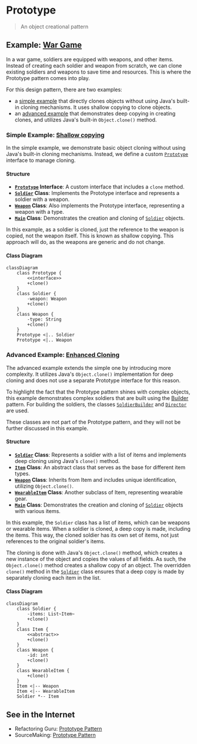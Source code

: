# Prototype

> An object creational pattern

## Example: [War Game](../../src/main/java/prototype/wargame)

In a war game, soldiers are equipped with weapons, and other items. Instead of creating each soldier and weapon from scratch, we can clone existing soldiers and weapons to save time and resources. This is where the Prototype pattern comes into play.

For this design pattern, there are two examples:
- a [simple example](../../src/main/java/prototype/wargame/simple) that directly clones objects without using Java's built-in cloning mechanisms. It uses shallow copying to clone objects.
- an [advanced example](../../src/main/java/prototype/wargame/advanced) that demonstrates deep copying in creating clones, and utilizes Java's built-in `Object.clone()` method.

### Simple Example: [Shallow copying](../../src/main/java/prototype/wargame/simple)

In the simple example, we demonstrate basic object cloning without using Java's built-in cloning mechanisms. Instead, we define a custom [`Prototype`](../../src/main/java/prototype/wargame/simple/Prototype.java) interface to manage cloning.

#### Structure

- **[`Prototype`](../../src/main/java/prototype/wargame/simple/Prototype.java) Interface**: A custom interface that includes a `clone` method.
- **[`Soldier`](../../src/main/java/prototype/wargame/simple/Soldier.java) Class**: Implements the Prototype interface and represents a soldier with a weapon.
- **[`Weapon`](../../src/main/java/prototype/wargame/simple/Weapon.java) Class**: Also implements the Prototype interface, representing a weapon with a type.
- **[`Main`](../../src/main/java/prototype/wargame/simple/Main.java) Class**: Demonstrates the creation and cloning of [`Soldier`](../../src/main/java/prototype/wargame/simple/Soldier.java) objects.

In this example, as a soldier is cloned, just the reference to the weapon is copied, not the weapon itself. This is known as shallow copying. This approach will do, as the weapons are generic and do not change.

#### Class Diagram

```mermaid
classDiagram
    class Prototype {
        <<interface>>
        +clone()
    }
    class Soldier {
        -weapon: Weapon
        +clone()
    }
    class Weapon {
        -type: String
        +clone()
    }
    Prototype <|.. Soldier
    Prototype <|.. Weapon

```

### Advanced Example: [Enhanced Cloning](../../src/main/java/prototype/wargame/advanced)

The advanced example extends the simple one by introducing more complexity. It utilizes Java's `Object.clone()` implementation for deep cloning and does not use a separate Prototype interface for this reason.

To highlight the fact that the Prototype pattern shines with complex objects, this  example demonstrates complex soldiers that are built using the [Builder](builder.md) pattern. For building the soldiers, the classes [`SoldierBuilder`](../../src/main/java/prototype/wargame/advanced/SoldierBuilder.java) and [`Director`](../../src/main/java/prototype/wargame/advanced/Director.java) are used.

These classes are not part of the Prototype pattern, and they will not be further discussed in this example.

#### Structure

- **[`Soldier`](../../src/main/java/prototype/wargame/advanced/Soldier.java) Class**: Represents a soldier with a list of items and implements deep cloning using Java's `clone()` method.
- **[`Item`](../../src/main/java/prototype/wargame/advanced/Item.java) Class**: An abstract class that serves as the base for different item types.
- **[`Weapon`](../../src/main/java/prototype/wargame/advanced/Weapon.java) Class**: Inherits from Item and includes unique identification, utilizing `Object.clone()`.
- **[`WearableItem`](../../src/main/java/prototype/wargame/advanced/WearableItem.java) Class**: Another subclass of Item, representing wearable gear.
- **[`Main`](../../src/main/java/prototype/wargame/advanced/Main.java) Class**: Demonstrates the creation and cloning of [`Soldier`](../../src/main/java/prototype/wargame/advanced/Soldier.java) objects with various items.

In this example, the `Soldier` class has a list of items, which can be weapons or wearable items. When a soldier is cloned, a deep copy is made, including the items. This way, the cloned soldier has its own set of items, not just references to the original soldier's items.

The cloning is done with Java's `Object.clone()` method, which creates a new instance of the object and copies the values of all fields. As such, the `Object.clone()` method creates a shallow copy of an object. The overridden `clone()` method in the [`Soldier`](../../src/main/java/prototype/wargame/advanced/Soldier.java)
class ensures that a deep copy is made by separately cloning each item in the list.

#### Class Diagram

```mermaid
classDiagram
    class Soldier {
        -items: List~Item~
        +clone()
    }
    class Item {
        <<abstract>>
        +clone()
    }
    class Weapon {
        -id: int
        +clone()
    }
    class WearableItem {
        +clone()
    }
    Item <|-- Weapon
    Item <|-- WearableItem
    Soldier *-- Item
```

## See in the Internet

- Refactoring Guru: [Prototype Pattern](https://refactoring.guru/design-patterns/prototype)
- SourceMaking: [Prototype Pattern](https://sourcemaking.com/design_patterns/prototype)
